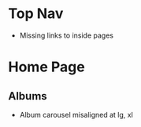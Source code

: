 # Top Nav

- Missing links to inside pages

# Home Page

## Albums

- Album carousel misaligned at lg, xl
